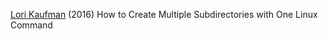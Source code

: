 
[Lori Kaufman](https://www.howtogeek.com/275069/how-to-create-multiple-subdirectories-with-one-linux-command/)
(2016) How to Create Multiple Subdirectories with One Linux Command
